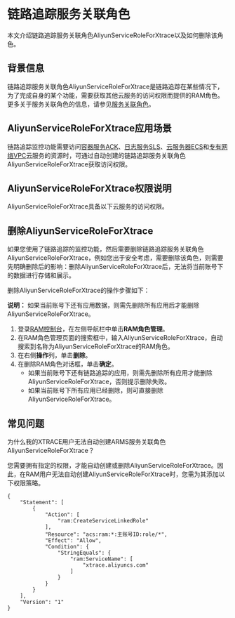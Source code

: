 # 链路追踪服务关联角色

本文介绍链路追踪服务关联角色AliyunServiceRoleForXtrace以及如何删除该角色。

## 背景信息

链路追踪服务关联角色AliyunServiceRoleForXtrace是链路追踪在某些情况下，为了完成自身的某个功能，需要获取其他云服务的访问权限而提供的RAM角色。更多关于服务关联角色的信息，请参见[服务关联角色](/cn.zh-CN/角色管理/服务关联角色.md)。

## AliyunServiceRoleForXtrace应用场景

链路追踪监控功能需要访问[容器服务ACK](https://help.aliyun.com/document_detail/86737.html#concept-cbm-1zc-l2b)、[日志服务SLS](https://help.aliyun.com/document_detail/48869.html#concept-mt2-ykn-vdb)、[云服务器ECS](https://help.aliyun.com/document_detail/25367.html#EcsWelcome)和[专有网络VPC](https://help.aliyun.com/document_detail/34217.html#concept-kbk-cpz-ndb)云服务的资源时，可通过自动创建的链路追踪服务关联角色AliyunServiceRoleForXtrace获取访问权限。

## AliyunServiceRoleForXtrace权限说明



AliyunServiceRoleForXtrace具备以下云服务的访问权限。

## 删除AliyunServiceRoleForXtrace

如果您使用了链路追踪的监控功能，然后需要删除链路追踪服务关联角色AliyunServiceRoleForXtrace，例如您出于安全考虑，需要删除该角色，则需要先明确删除后的影响：删除AliyunServiceRoleForXtrace后，无法将当前账号下的数据进行存储和展示。

删除AliyunServiceRoleForXtrace的操作步骤如下：

**说明：** 如果当前账号下还有应用数据，则需先删除所有应用后才能删除AliyunServiceRoleForXtrace。

1.  登录[RAM控制台](http://ram.console.aliyun.com/)，在左侧导航栏中单击**RAM角色管理**。
2.  在RAM角色管理页面的搜索框中，输入AliyunServiceRoleForXtrace，自动搜索到名称为AliyunServiceRoleForXtrace的RAM角色。
3.  在右侧**操作**列，单击**删除**。
4.  在删除RAM角色对话框，单击**确定**。
    -   如果当前账号下还有链路追踪的应用，则需先删除所有应用才能删除AliyunServiceRoleForXtrace，否则提示删除失败。
    -   如果当前账号下所有应用已经删除，则可直接删除AliyunServiceRoleForXtrace。

## 常见问题

为什么我的XTRACE用户无法自动创建ARMS服务关联角色AliyunServiceRoleForXtrace？

您需要拥有指定的权限，才能自动创建或删除AliyunServiceRoleForXtrace。因此，在RAM用户无法自动创建AliyunServiceRoleForXtrace时，您需为其添加以下权限策略。

```
{
    "Statement": [
        {
            "Action": [
                "ram:CreateServiceLinkedRole"
            ],
            "Resource": "acs:ram:*:主账号ID:role/*",
            "Effect": "Allow",
            "Condition": {
                "StringEquals": {
                    "ram:ServiceName": [
                        "xtrace.aliyuncs.com"
                    ]
                }
            }
        }
    ],
    "Version": "1"
}
```

